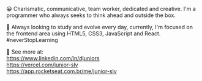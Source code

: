 😀 Charismatic, communicative, team worker, dedicated and creative. I'm a programmer who always seeks to think ahead and outside the box.

📌 Always looking to study and evolve every day, currently, I'm focused on the frontend area using HTML5, CSS3, JavaScript and React. #neverStopLearning

👀 See more at: <br>
https://www.linkedin.com/in/djuniors <br>
https://vercel.com/junior-slv <br>
https://app.rocketseat.com.br/me/junior-slv
